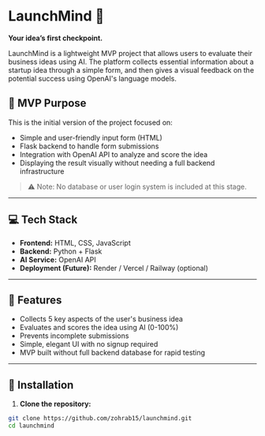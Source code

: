 # LaunchMind 🚀  
**Your idea’s first checkpoint.**  

LaunchMind is a lightweight MVP project that allows users to evaluate their business ideas using AI. The platform collects essential information about a startup idea through a simple form, and then gives a visual feedback on the potential success using OpenAI's language models.

## 🌟 MVP Purpose

This is the initial version of the project focused on:

- Simple and user-friendly input form (HTML)
- Flask backend to handle form submissions
- Integration with OpenAI API to analyze and score the idea
- Displaying the result visually without needing a full backend infrastructure

> ⚠️ Note: No database or user login system is included at this stage.

---

## 💻 Tech Stack

- **Frontend:** HTML, CSS, JavaScript
- **Backend:** Python + Flask
- **AI Service:** OpenAI API
- **Deployment (Future):** Render / Vercel / Railway (optional)

---

## 🧠 Features

- Collects 5 key aspects of the user's business idea
- Evaluates and scores the idea using AI (0-100%)
- Prevents incomplete submissions
- Simple, elegant UI with no signup required
- MVP built without full backend database for rapid testing

---

## 🔧 Installation

1. **Clone the repository:**

```bash
git clone https://github.com/zohrab15/launchmind.git
cd launchmind
